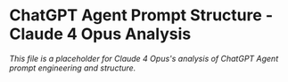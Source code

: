 # ChatGPT Agent Prompt Structure - Claude 4 Opus Analysis

*This file is a placeholder for Claude 4 Opus's analysis of ChatGPT Agent prompt engineering and structure.*